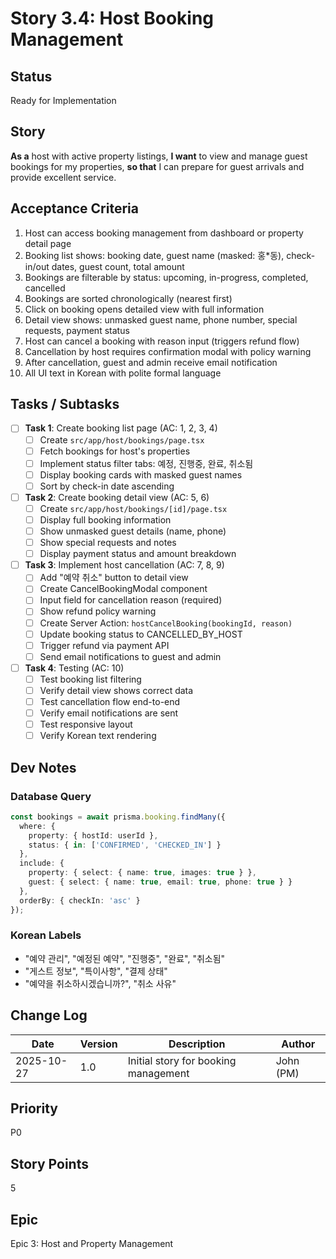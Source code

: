 # Story 3.4: Host Booking Management

## Status
Ready for Implementation

## Story
**As a** host with active property listings,
**I want** to view and manage guest bookings for my properties,
**so that** I can prepare for guest arrivals and provide excellent service.

## Acceptance Criteria
1. Host can access booking management from dashboard or property detail page
2. Booking list shows: booking date, guest name (masked: 홍*동), check-in/out dates, guest count, total amount
3. Bookings are filterable by status: upcoming, in-progress, completed, cancelled
4. Bookings are sorted chronologically (nearest first)
5. Click on booking opens detailed view with full information
6. Detail view shows: unmasked guest name, phone number, special requests, payment status
7. Host can cancel a booking with reason input (triggers refund flow)
8. Cancellation by host requires confirmation modal with policy warning
9. After cancellation, guest and admin receive email notification
10. All UI text in Korean with polite formal language

## Tasks / Subtasks

- [ ] **Task 1**: Create booking list page (AC: 1, 2, 3, 4)
  - [ ] Create `src/app/host/bookings/page.tsx`
  - [ ] Fetch bookings for host's properties
  - [ ] Implement status filter tabs: 예정, 진행중, 완료, 취소됨
  - [ ] Display booking cards with masked guest names
  - [ ] Sort by check-in date ascending

- [ ] **Task 2**: Create booking detail view (AC: 5, 6)
  - [ ] Create `src/app/host/bookings/[id]/page.tsx`
  - [ ] Display full booking information
  - [ ] Show unmasked guest details (name, phone)
  - [ ] Show special requests and notes
  - [ ] Display payment status and amount breakdown

- [ ] **Task 3**: Implement host cancellation (AC: 7, 8, 9)
  - [ ] Add "예약 취소" button to detail view
  - [ ] Create CancelBookingModal component
  - [ ] Input field for cancellation reason (required)
  - [ ] Show refund policy warning
  - [ ] Create Server Action: `hostCancelBooking(bookingId, reason)`
  - [ ] Update booking status to CANCELLED_BY_HOST
  - [ ] Trigger refund via payment API
  - [ ] Send email notifications to guest and admin

- [ ] **Task 4**: Testing (AC: 10)
  - [ ] Test booking list filtering
  - [ ] Verify detail view shows correct data
  - [ ] Test cancellation flow end-to-end
  - [ ] Verify email notifications are sent
  - [ ] Test responsive layout
  - [ ] Verify Korean text rendering

## Dev Notes

### Database Query
```typescript
const bookings = await prisma.booking.findMany({
  where: {
    property: { hostId: userId },
    status: { in: ['CONFIRMED', 'CHECKED_IN'] }
  },
  include: {
    property: { select: { name: true, images: true } },
    guest: { select: { name: true, email: true, phone: true } }
  },
  orderBy: { checkIn: 'asc' }
});
```

### Korean Labels
- "예약 관리", "예정된 예약", "진행중", "완료", "취소됨"
- "게스트 정보", "특이사항", "결제 상태"
- "예약을 취소하시겠습니까?", "취소 사유"

## Change Log
| Date | Version | Description | Author |
|------|---------|-------------|--------|
| 2025-10-27 | 1.0 | Initial story for booking management | John (PM) |

## Priority
P0

## Story Points
5

## Epic
Epic 3: Host and Property Management
